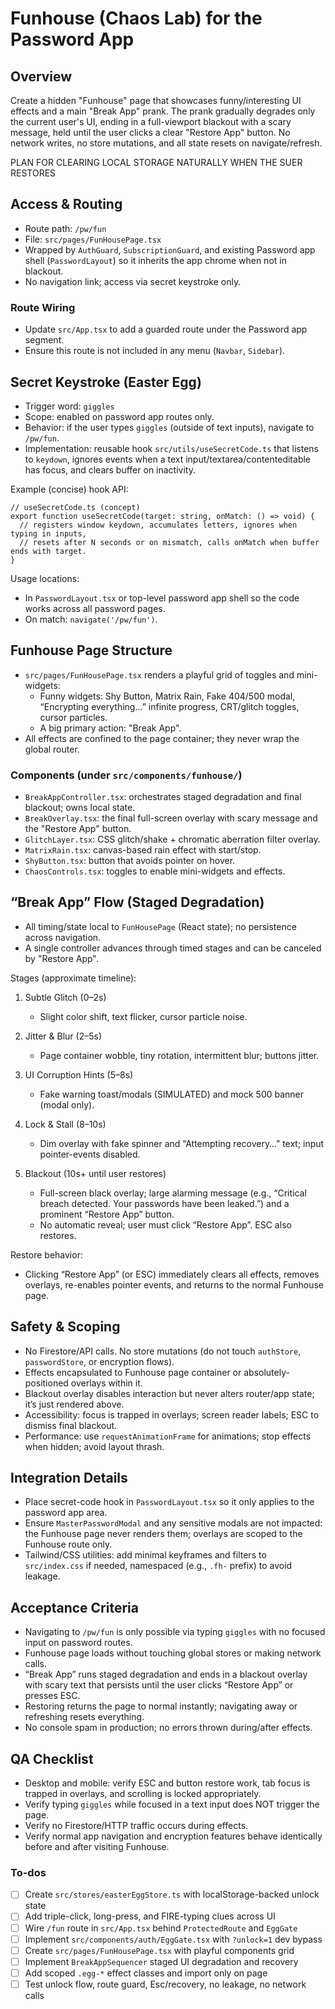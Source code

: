 <!-- ccdf4f35-1a46-427d-9cdd-3baa7f50e42f 533b765d-5329-4316-8376-8266e98139d4 -->
# Funhouse (Chaos Lab) for the Password App

## Overview

Create a hidden "Funhouse" page that showcases funny/interesting UI effects and a main "Break App" prank. The prank gradually degrades only the current user's UI, ending in a full-viewport blackout with a scary message, held until the user clicks a clear "Restore App" button. No network writes, no store mutations, and all state resets on navigate/refresh.

PLAN FOR CLEARING LOCAL STORAGE NATURALLY WHEN THE SUER RESTORES

## Access & Routing

- Route path: `/pw/fun`
- File: `src/pages/FunHousePage.tsx`
- Wrapped by `AuthGuard`, `SubscriptionGuard`, and existing Password app shell (`PasswordLayout`) so it inherits the app chrome when not in blackout.
- No navigation link; access via secret keystroke only.

### Route Wiring

- Update `src/App.tsx` to add a guarded route under the Password app segment.
- Ensure this route is not included in any menu (`Navbar`, `Sidebar`).

## Secret Keystroke (Easter Egg)

- Trigger word: `giggles`
- Scope: enabled on password app routes only.
- Behavior: if the user types `giggles` (outside of text inputs), navigate to `/pw/fun`.
- Implementation: reusable hook `src/utils/useSecretCode.ts` that listens to `keydown`, ignores events when a text input/textarea/contenteditable has focus, and clears buffer on inactivity.

Example (concise) hook API:

```tsx
// useSecretCode.ts (concept)
export function useSecretCode(target: string, onMatch: () => void) {
  // registers window keydown, accumulates letters, ignores when typing in inputs,
  // resets after N seconds or on mismatch, calls onMatch when buffer ends with target.
}
```

Usage locations:

- In `PasswordLayout.tsx` or top-level password app shell so the code works across all password pages.
- On match: `navigate('/pw/fun')`.

## Funhouse Page Structure

- `src/pages/FunHousePage.tsx` renders a playful grid of toggles and mini-widgets:
  - Funny widgets: Shy Button, Matrix Rain, Fake 404/500 modal, “Encrypting everything…” infinite progress, CRT/glitch toggles, cursor particles.
  - A big primary action: "Break App".
- All effects are confined to the page container; they never wrap the global router.

### Components (under `src/components/funhouse/`)

- `BreakAppController.tsx`: orchestrates staged degradation and final blackout; owns local state.
- `BreakOverlay.tsx`: the final full-screen overlay with scary message and the "Restore App" button.
- `GlitchLayer.tsx`: CSS glitch/shake + chromatic aberration filter overlay.
- `MatrixRain.tsx`: canvas-based rain effect with start/stop.
- `ShyButton.tsx`: button that avoids pointer on hover.
- `ChaosControls.tsx`: toggles to enable mini-widgets and effects.

## “Break App” Flow (Staged Degradation)

- All timing/state local to `FunHousePage` (React state); no persistence across navigation.
- A single controller advances through timed stages and can be canceled by "Restore App".

Stages (approximate timeline):

1. Subtle Glitch (0–2s)

   - Slight color shift, text flicker, cursor particle noise.

2. Jitter & Blur (2–5s)

   - Page container wobble, tiny rotation, intermittent blur; buttons jitter.

3. UI Corruption Hints (5–8s)

   - Fake warning toast/modals (SIMULATED) and mock 500 banner (modal only).

4. Lock & Stall (8–10s)

   - Dim overlay with fake spinner and “Attempting recovery…” text; input pointer-events disabled.

5. Blackout (10s+ until user restores)

   - Full-screen black overlay; large alarming message (e.g., “Critical breach detected. Your passwords have been leaked.”) and a prominent “Restore App” button.
   - No automatic reveal; user must click “Restore App”. ESC also restores.

Restore behavior:

- Clicking “Restore App” (or ESC) immediately clears all effects, removes overlays, re-enables pointer events, and returns to the normal Funhouse page.

## Safety & Scoping

- No Firestore/API calls. No store mutations (do not touch `authStore`, `passwordStore`, or encryption flows).
- Effects encapsulated to Funhouse page container or absolutely-positioned overlays within it.
- Blackout overlay disables interaction but never alters router/app state; it’s just rendered above.
- Accessibility: focus is trapped in overlays; screen reader labels; ESC to dismiss final blackout.
- Performance: use `requestAnimationFrame` for animations; stop effects when hidden; avoid layout thrash.

## Integration Details

- Place secret-code hook in `PasswordLayout.tsx` so it only applies to the password app area.
- Ensure `MasterPasswordModal` and any sensitive modals are not impacted: the Funhouse page never renders them; overlays are scoped to the Funhouse route only.
- Tailwind/CSS utilities: add minimal keyframes and filters to `src/index.css` if needed, namespaced (e.g., `.fh-` prefix) to avoid leakage.

## Acceptance Criteria

- Navigating to `/pw/fun` is only possible via typing `giggles` with no focused input on password routes.
- Funhouse page loads without touching global stores or making network calls.
- “Break App” runs staged degradation and ends in a blackout overlay with scary text that persists until the user clicks “Restore App” or presses ESC.
- Restoring returns the page to normal instantly; navigating away or refreshing resets everything.
- No console spam in production; no errors thrown during/after effects.

## QA Checklist

- Desktop and mobile: verify ESC and button restore work, tab focus is trapped in overlays, and scrolling is locked appropriately.
- Verify typing `giggles` while focused in a text input does NOT trigger the page.
- Verify no Firestore/HTTP traffic occurs during effects.
- Verify normal app navigation and encryption features behave identically before and after visiting Funhouse.

### To-dos

- [ ] Create `src/stores/easterEggStore.ts` with localStorage-backed unlock state
- [ ] Add triple-click, long-press, and FIRE-typing clues across UI
- [ ] Wire `/fun` route in `src/App.tsx` behind `ProtectedRoute` and `EggGate`
- [ ] Implement `src/components/auth/EggGate.tsx` with `?unlock=1` dev bypass
- [ ] Create `src/pages/FunHousePage.tsx` with playful components grid
- [ ] Implement `BreakAppSequencer` staged UI degradation and recovery
- [ ] Add scoped `.egg-*` effect classes and import only on page
- [ ] Test unlock flow, route guard, Esc/recovery, no leakage, no network calls
